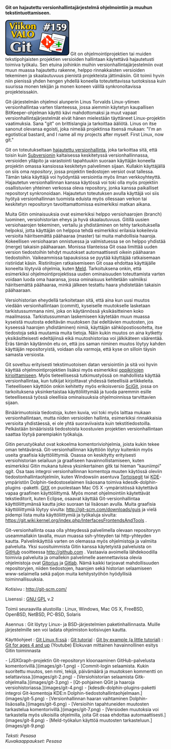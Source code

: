 <!--
Title: 4x03 Git - Viikon VALO #159
Date: 2014/01/12
Pageimage: valo159-git.png
Tags: Linux,Windows,Mac OS X,FreeBSD,OpenBSD,NetBSD,Solaris,Ohjelmointi,Versionhallinta
-->

**Git on hajautettu versionhallintajärjestelmä ohjelmointiin ja muuhun
tekstintuottamiseen.**

![](images/valo159-git.png "fig:valo159-git.png") Git on ohjelmointiprojektien
tai muiden tekstipohjaisten projektien versioiden hallintaan käytettävä
hajautetusti toimiva työkalu. Sen etuina joihinkin muihin
versionhallintajärjestelmiin ovat muun muassa hajautettu rakenne, helppo
rinnakkaisten versioiden tekeminen ja skaalautuvuus pienistä
projekteista jättimäisiin. Git toimii hyvin niin pienissä yhden hengen
yhdellä koneella toteutettavissa tuotoksissa kuin suurissa monen tekijän
ja monen koneen välillä synkronoitavissa projekteissakin.

Git-järjestelmän ohjelmoi alunperin Linus Torvalds Linux-ytimen
versionhallintaa varten tilanteessa, jossa aiemmin käytetyn kaupallisen
BitKeeper-ohjelman käyttö kävi mahdottomaksi ja muut vapaat
versionhallintajärjestelmät eivät hänen mielestään täyttäneet
Linux-projektin vaatimuksia. Sana "git" on brittislangia ja tarkoittaa
ääliötä. Linus on itse sanonut olevansa egoisti, joka nimeää projektinsa
itsensä mukaan: "I'm an egotistical bastard, and I name all my projects
after myself. First Linux, now git."

Git on toteutukseltaan [hajautettu
versionhallinta](http://en.wikipedia.org/wiki/Distributed_revision_control),
joka tarkoittaa sitä, että toisin kuin
[Subversionin](Subversion) kaltaisessa keskitetyssä
versionhallinnassa, versioiden ylläpito ja varastointi tapahtuukin
suoraan käyttäjän koneella projektin omassa kansiossa keskitetyn
palvelimen sijaan. Kullakin käyttäjällä on siis oma *repository*, jossa
projektin tiedostojen versiot ovat tallessa. Tämän takia käyttäjä voi
hyödyntää versiointia myös ilman verkkoyhteyttä. Hajautetun
versionhallinnan kanssa käytössä voi toki olla myös projektiin
osallistuvien yhteinen verkossa oleva repository, jonka kanssa
paikalliset repositoryt synkronoidaan. Hajautetun toteutuksen avulla
käyttäjä voi siis hyötyä versionhallinnan tuomista eduista myös
ollessaan verkon tai keskitetyn repositoryn tavoittamattomissa
esimerkiksi matkan aikana.

Muita Gitin ominaisuuksia ovat esimerkiksi helppo versiohaarojen
(branch) luominen, versiohistorian eheys ja hyvä skaalautuvuus. Gitillä
uusien versiohaarojen tekeminen, vertailu ja yhdistäminen on tehty
tarkoituksella helpoksi, jotta käyttäjän on helppoa tehdä esimerkiksi
erilaisia kokeilevia versioita häiritsemättä päähaaraa (master) tai
muita mahdollisia haaroja. Kokeellisen versiohaaran onnistuessa ja
valmistuessa se on helppo yhdistää (merge) takaisin päähaaraan. Monissa
tilanteissa Git osaa limittää uuden version tiedostoihin tehdyt
muutokset automaattisesti oikein päähaaran tiedostoihin. Vaikeammissa
tapauksissa se pyytää käyttäjää ratkaisemaan ristiriidat käsin.
Ristiriitojen ratkaisemiseen Git osaa ehdottaa käyttäjälle koneelta
löytyviä ohjelmia, kuten [Meld](Meld). Tarkoituksena onkin,
että esimerkiksi ohjelmointiprojektissa uuden ominaisuuden toteuttamista
varten voidaan luoda oma haaransa, jossa ominaisuus kehitetään valmiiksi
häiritsemättä päähaaraa, minkä jälkeen testattu haara yhdistetään
takaisin päähaaraan.

Versiohistorian eheydellä tarkoitetaan sitä, että aina kun uusi muutos
viedään versionhallintaan (commit), kyseiselle muutokselle lasketaan
tarkistussummana nimi, joka on käytännössä yksikäsitteinen koko
maailmassa. Tarkistussumman laskemiseen käytetään muun muassa kyseistä
muutosta edeltävän muutoksen (tai edeltävien muutosten, jos kyseessä
haarojen yhdistäminen) nimiä, käyttäjän sähköpostiosoitetta, itse
tiedostoja sekä muutamia muita tietoja. Näin kukin muutos on aina
kytketty yksikäsitteisesti edeltäjiinsä eikä muutoshistoriaa voi
jälkikäteen väärentää. Eräs tämän käytännön etu on, että jos saman
niminen muutos löytyy kahden käyttäjän repositoryistä, voidaan olla
varmoja, että kyse on silloin täysin samasta versiosta.

Git soveltuu erityisesti tekstimuotoisen datan versiointiin ja sitä voi
hyvin käyttää ohjelmointiprojektien lisäksi myös esimerkiksi
[oppikirjojen
kirjoittamiseen](https://github.com/avoimet-oppimateriaalit-ry). Myös
tieteellisessä tutkimustyössä on mahdollista käyttää versionhallintaa,
kun tutkijat kirjoittavat yhdessä tieteellisiä artikkeleita.
Tieteelliseen käyttöön onkin kehitetty myös erikoisversio
[SciGit](http://www.scigit.com/), jossa on tarkoituksena yksinkertaistaa
käyttöliittymää ja tuoda paremmin esille tieteellisessä työssä
oleellisia ominaisuuksia ohjelmoinnissa tarvittavien sijaan.

Binäärimuotoisia tiedostoja, kuten kuvia, voi toki myös laittaa mukaan
versionhallintaan, mutta niiden versioiden hallinta, esimerkiksi
rinnakkaisia versioita yhdistäessä, ei ole yhtä suoraviivaista kuin
tekstitiedostoilla. Pelkästään binäärisistä tiedostoista koostuvien
projektien versionhallintaan saattaa löytyä parempiakin työkaluja.

Gitin perustyökalut ovat kokoelma komentoriviohjelmia, joista kukin
tekee oman tehtävänsä. Git-versionhallinnan käyttöön löytyy kuitenkin
myös useita graafisia käyttöliittymiä. Osassa on keskitytty erityisesti
versiohistorian selailuun ja graafiseen havainnollistamiseen, kuten
esimerkiksi Gitin mukana tuleva yksinkertainen gitk tai hieman
"kauniimpi" qgit. Osa taas integroi versionhallinnan komentoja muuten
käytössä oleviin tiedostonhallintaohjelmiin, kuten Windowsiin asentuva
[Tortoisegit](http://code.google.com/p/tortoisegit/) tai
[KDE](KDE)-ympäristön Dolphin-tiedostoselaimen lisäosana
toimiva kdesdk-dolphin-plugins -paketti. [GitX](http://gitx.frim.nl/) on
puolestaan Mac OS X -ympäristössä käytettävä vapaa graafinen
käyttöliittymä. Myös monet ohjelmointiin käytettävät tekstieditorit,
kuten Eclipse, osaavat käyttää Git-versionhallintaa käyttöliittymänsä
kautta joko suoraan tai lisäosan avulla. Muita graafisia käyttöliittymiä
löytyy sivulta: <http://git-scm.com/downloads/guis> ja vielä pidempi
lista muita käyttöliittymiä ja työkaluja sivulta:
<https://git.wiki.kernel.org/index.php/InterfacesFrontendsAndTools> .

Git-versionhallinta osaa olla yhteydessä palvelimella olevaan
repositoryyn useammallakin tavalla, muun muassa ssh-yhteyden tai
http-yhteyden kautta. Palvelinkäyttöä varten on olemassa myös
ohjelmistoja ja valmiita palveluita. Yksi suosituimmista Gitin kanssa
käytetyistä palveluista on [GitHub](GitHub) osoitteessa
<http://github.com> . Vastaavia avoimella lähdekoodilla toimivia
palveluita ja omallekin palvelimelle asennettavissa olevia ohjelmistoja
ovat [Gitorius](https://gitorious.org/) ja [Gitlab](http://gitlab.org/).
Nämä kaikki tarjoavat mahdollisuuden repositoryjen, niiden tiedostojen,
haarojen sekä historian selaamiseen www-selaimella sekä paljon muita
kehitystyöhön hyödyllisiä toiminnallisuuksia.

Kotisivu
:   <http://git-scm.com/>

Lisenssi
:   [GNU GPL](GNU_GPL) v.2

Toimii seuraavilla alustoilla
:   Linux, Windows, Mac OS X, FreeBSD, OpenBSD, NetBSD, PC-BSD, Solaris

Asennus
:   Git löytyy Linux- ja BSD-järjestelmien paketinhallinnasta. Muille
    järjestelmille sen voi ladata ohjelmiston kotisivujen kautta.

Käyttöohjeet
:   [Git Linux.fi:ssä](http://linux.fi/wiki/Git)
:   [Git tutorial](http://gitbyexample.org/)
:   [Git by example (a little
    tutorial)](http://carlopecchia.eu/blog/2008/08/26/git-by-example-a-little-tutorial/)
:   [Git for ages 4 and up](http://www.youtube.com/watch?v=1ffBJ4sVUb4)
    (Youtube) Elokuvan mittainen havainnollinen esitys Gitin toiminnasta

<div class="psgallery" markdown="1">
-   [JSXGraph-projektin Git-repositoryn kloonaaminen GitHub-palvelusta
    komentorivillä.](images/git-1.png)
-   [Commit-login selaamista. Kukin suoritettu muutos, sen nimi, tekijä,
    päivämäärä ja muutoksen kommentti on
    selattavissa.](images/git-2.png)
-   [Versiohistorian selaamista Gitk-ohjelmalla.](images/git-3.png)
-   [Qt-pohjainen QGit ja haaroja versiohistoriassa.](images/git-4.png)
-   [kdesdk-dolphin-plugins-paketti integroi Git-komentoja KDE:n
    Dolphin-tiedostohallintaohjelmaan.](images/git-5.png)
-   [Versionhallinnan haaran vaihtaminen
    Dolphin-lisäosalla.](images/git-6.png)
-   [Versioihin tapahtuneiden muutosten tarkastelua
    komentorivillä.](images/git-7.png)
-   [Versioden muutoksia voi tarkastella myös ulkoisilla ohjelmilla,
    joita Git osaa ehdottaa automaattisesti.](images/git-8.png)
-   [Meld-työkalun käyttöä muutosten tarkasteluun.](images/git-9.png)
</div>

*Teksti: Pesasa* <br />
*Kuvakaappaukset: Pesasa*

